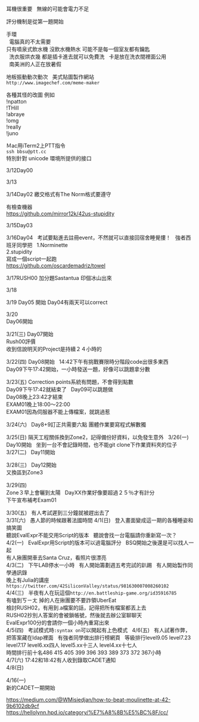 耳機很重要  
無線的可能會電力不足  

評分機制是從第一題開始  

手環  
  
電腦真的不太需要
    
只有噴泉式飲水機
沒飲水機熱水 
可能不是每一個室友都有鑰匙  
  
洗衣服烘衣幾
都是插卡進去就可以免費洗  
卡是放在洗衣間裡面公用  
  
南美洲的人正在放暑假

地板振動動次動次
  
美式貼圖製作網站  
`http://www.imagechef.com/meme-maker`
  
各種其怪的改圖
例如  
!npatton  
!THill  
!abraye  
!omg  
!really    
!juno  
  
Ｍac用iTerm2上PTT指令  
`ssh bbsu@ptt.cc`  
特別針對 unicode 環境所提供的接口  
  
 

3/12Day00  


3/13


3/14Day02
繳交格式有The Norm格式要遵守

有檢查機器  
https://github.com/mirror12k/42us-stupidity  

3/15Day03

3/16Day04  
考試要點進去註冊event，不然就可以直接回宿舍睡覺摟！
  
強者西班牙同學把  
1.Norminette  
2.stupidity  
寫成一個script一起跑  
https://github.com/oscardemadriz/towel
  
3/17RUSH00
加分題Sastantua 印個冰山出來

3/18

3/19
Day05 開始
Day04有兩天可以correct
  
3/20  
Day06開始

3/21(三) 
Day07開始  
Rush00評價  
收到信說明天的Project是持續２４小時的  

3/22(四)
Day08開始  
14:42下午有挑戰賽限時分階段code出很多東西  
Day09下午17:42開始，一小時發送一題，好像可以跳題拿分數    
  
3/23(五)
Correction points系統有問題，不會得到點數  
Day09下午17:42就結束了  
Day09可以跳題做  
Day08晚上23:42才結束  
EXAM01晚上18:00～22:00  
EXAM01因為伺服器不能上傳檔案，就跳過惹  

3/24(六)  
Day8+9訂正共需要六點
團體作業要寫程式解數獨  

3/25(日)
隔天工程關係換到Zone2，記得備份好資料，以免發生意外  
3/26(一)  
Day10開始  
坐到一台不會記錄時間，也不能git clone下作業資料夾的位子  
3/27(二)  
Day11開始  

3/28(三)  
Day12開始  
又換區到Zone3  

3/29(四)  
Zone３早上會曬到太陽  
DayXX作業好像要超過２５％才有計分  
下午宣布補考Exam01  

3/30(五)  
有人考試遲到三分鐘就被趕出去了  
3/31(六)  
愚人節的時候跟著法國時間
4/1(日)  
登入畫面變成這一期的各種睡姿和搞笑圖  
聽說EvalExpr不能交用Script的版本  
聽說會找一台電腦請你重新寫一次？  
4/2(一)  
EvalExpr用Script的版本可以過電腦評分  
BSQ開始之後還是可以找人一起  
有人揪團開車去Santa Cruz，看照片很漂亮  
4/3(二)  
下午LAB停水一小時  
有人開始籌劃週五考完試的趴踢  
有人開始製作同學通訊錄  
晚上有Julia的講座`https://twitter.com/42SiliconValley/status/981630007008260102`  
4/4(三)  
半夜有人在玩這個`http://en.battleship-game.org/id35916785`  
有嗑到ㄎㄧㄤ 掉的人在揪團要不要詐領UberEat  
檢討RUSH02，有用到.a檔案的話，記得把所有檔案都丟上去  
RUSH02抄別人答案的會被鎖帳號，然後就去辦公室聊聊天  
EvalExpr100分的會請你一個小時內重寫出來  
4/5(四)  
考試模式時`:syntax on`可以開起有上色模式  
4/6(五)  
有人試著作弊，把答案藏在ldap裡面    
有強者同學做出排行榜網頁  
等級排行level9.05 level7.23 level7.17 level6.xx四人 level5.xx十三人 level4.xx十七人  
時間排行前十名486 415 405 399 396 393 389 373 372 367小時  
4/7(六)
17:42和18:42有人收到錄取CADET通知  
4/8(日)

4/16(一)  
新的CADET一期開始  

https://medium.com/@WMisiedjan/how-to-beat-moulinette-at-42-9b6102db9cf  
https://hellolynn.hpd.io/category/%E7%A8%8B%E5%BC%8F/cc/  

